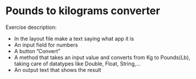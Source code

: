 # Pounds to kilograms converter

Exercise description:

- In the layout file make a text saying what app it is
- An input field for numbers
- A button ”Convert”
- A method that takes an input value and converts from Kg to Pounds(Lb), taking care of datatypes like Double, Float, String,...
- An output text that shows the result

